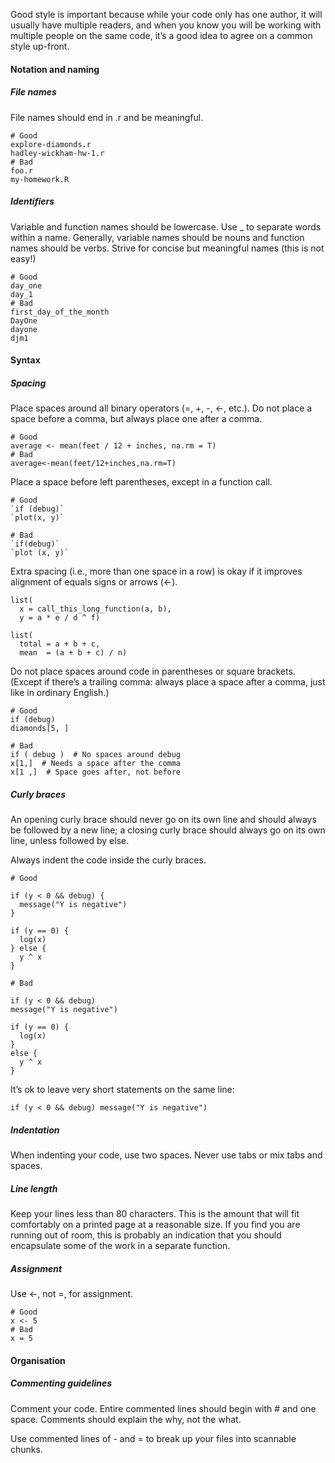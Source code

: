 Good style is important because while your code only has one author, it will usually have multiple readers, and when you know you will be working with multiple people on the same code, it’s a good idea to agree on a common style up-front.

#### Notation and naming

##### File names

File names should end in .r and be meaningful.

    # Good
    explore-diamonds.r
    hadley-wickham-hw-1.r
    # Bad
    foo.r
    my-homework.R

##### Identifiers

Variable and function names should be lowercase. Use _ to separate words within a name. Generally, variable names should be nouns and function names should be verbs. Strive for concise but meaningful names (this is not easy!)

    # Good
    day_one
    day_1
    # Bad
    first_day_of_the_month
    DayOne
    dayone
    djm1

#### Syntax

##### Spacing

Place spaces around all binary operators (=, +, -, <-, etc.). Do not place a space before a comma, but always place one after a comma.

    # Good
    average <- mean(feet / 12 + inches, na.rm = T)
    # Bad
    average<-mean(feet/12+inches,na.rm=T)

Place a space before left parentheses, except in a function call.

    # Good
    `if (debug)`
    `plot(x, y)`
    
    # Bad
    `if(debug)`
    `plot (x, y)`

Extra spacing (i.e., more than one space in a row) is okay if it improves alignment of equals signs or arrows (<-).

    list(
      x = call_this_long_function(a, b), 
      y = a * e / d ^ f)
    
    list(
      total = a + b + c, 
      mean  = (a + b + c) / n)

Do not place spaces around code in parentheses or square brackets. (Except if there’s a trailing comma: always place a space after a comma, just like in ordinary English.)

    # Good
    if (debug)
    diamonds[5, ]
    
    # Bad
    if ( debug )  # No spaces around debug
    x[1,]  # Needs a space after the comma
    x[1 ,]  # Space goes after, not before

##### Curly braces

An opening curly brace should never go on its own line and should always be followed by a new line; a closing curly brace should always go on its own line, unless followed by else.

Always indent the code inside the curly braces.

    # Good
    
    if (y < 0 && debug) {
      message("Y is negative")
    }
    
    if (y == 0) {
      log(x)
    } else {
      y ^ x
    }
    
    # Bad
    
    if (y < 0 && debug)
    message("Y is negative")
    
    if (y == 0) {
      log(x)
    } 
    else {
      y ^ x
    }

It’s ok to leave very short statements on the same line:

    if (y < 0 && debug) message("Y is negative")    

##### Indentation

When indenting your code, use two spaces. Never use tabs or mix tabs and spaces.

##### Line length

Keep your lines less than 80 characters. This is the amount that will fit comfortably on a printed page at a reasonable size. If you find you are running out of room, this is probably an indication that you should encapsulate some of the work in a separate function.

##### Assignment

Use <-, not =, for assignment.

    # Good
    x <- 5
    # Bad
    x = 5

#### Organisation

##### Commenting guidelines

Comment your code. Entire commented lines should begin with # and one space. Comments should explain the why, not the what.

Use commented lines of - and = to break up your files into scannable chunks.
